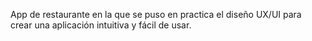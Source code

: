 App de restaurante en la que se puso en practica el diseño UX/UI para crear una aplicación intuitiva y fácil de usar.
